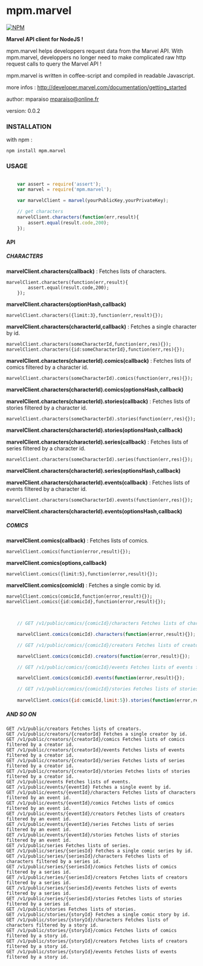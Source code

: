 mpm.marvel
==========

[![NPM](https://nodei.co/npm/mpm.marvel.png)](https://nodei.co/npm/mpm.marvel/)

**Marvel API client for NodeJS !**

mpm.marvel helps developpers request data from the Marvel API. 
With mpm.marvel, developpers no longer need to make complicated raw http request calls to 
query the Marvel API ! 

mpm.marvel is written in coffee-script and compiled in readable Javascript.

more infos : http://developer.marvel.com/documentation/getting_started

author: mparaiso <mparaiso@online.fr>

version: 0.0.2

### INSTALLATION

with npm :
	
	npm install mpm.marvel

### USAGE


```javascript

	var assert = require('assert');
	var marvel = require('mpm.marvel');

	var marvelClient = marvel(yourPublicKey,yourPrivateKey);

	// get characters
	marvelClient.characters(function(err,result){
		assert.equal(result.code,200);
	});
```

#### API

##### CHARACTERS

**marvelClient.characters(callback)** : Fetches lists of characters.

	marvelClient.characters(function(err,result){
			assert.equal(result.code,200);
		});

**marvelClient.characters(optionHash,callback)**

	marvelClient.characters({limit:3},function(err,result){});

**marvelClient.characters(characterId,callback)** : Fetches a single character by id.

	marvelClient.characters(someCharacterId,function(err,res){});
	marvelClient.characters({id:someCharacterId},function(err,res){});


**marvelClient.characters(characterId).comics(callback)** : Fetches lists of comics filtered by a character id.

	marvelClient.characters(someCharacterId).comics(function(err,res){});

**marvelClient.characters(characterId).comics(optionsHash,callback)**

**marvelClient.characters(characterId).stories(callback)** : Fetches lists of stories filtered by a character id.

	marvelClient.characters(someCharacterId).stories(function(err,res){});

**marvelClient.characters(characterId).stories(optionsHash,callback)**

**marvelClient.characters(characterId).series(callback)** : Fetches lists of series filtered by a character id.

	marvelClient.characters(someCharacterId).series(function(err,res){});

**marvelClient.characters(characterId).series(optionsHash,callback)**

**marvelClient.characters(characterId).events(callback)** : Fetches lists of events filtered by a character id.

	marvelClient.characters(someCharacterId).events(function(err,res){});

**marvelClient.characters(characterId).events(optionsHash,callback)**



##### COMICS

**marvelClient.comics(callback)** :  Fetches lists of comics.

	marvelClient.comics(function(error,result){});

**marvelClient.comics(options,callback)**

	marvelClient.comics({limit:5},function(error,result){});

**marvelClient.comics(comicId)** : Fetches a single comic by id.

	marvelClient.comics(comicId,function(error,result){});
	marvelClient.comics({id:comicId},function(error,result){});

```javascript
	

	// GET /v1/public/comics/{comicId}/characters Fetches lists of characters filtered by a comic id.

	marvelClient.comics(comicId).characters(function(error,result){});

	// GET /v1/public/comics/{comicId}/creators Fetches lists of creators filtered by a comic id.

	marvelClient.comics(comicId).creators(function(error,result){});

	// GET /v1/public/comics/{comicId}/events Fetches lists of events filtered by a comic id.

	marvelClient.comics(comicId).events(function(error,result){});

	// GET /v1/public/comics/{comicId}/stories Fetches lists of stories filtered by a comic id.
	
	marvelClient.comics({id:comicId,limit:5}).stories(function(error,result){});

```

##### AND SO ON


	GET /v1/public/creators Fetches lists of creators.
	GET /v1/public/creators/{creatorId} Fetches a single creator by id.
	GET /v1/public/creators/{creatorId}/comics Fetches lists of comics filtered by a creator id.
	GET /v1/public/creators/{creatorId}/events Fetches lists of events filtered by a creator id.
	GET /v1/public/creators/{creatorId}/series Fetches lists of series filtered by a creator id.
	GET /v1/public/creators/{creatorId}/stories Fetches lists of stories filtered by a creator id.
	GET /v1/public/events Fetches lists of events.
	GET /v1/public/events/{eventId} Fetches a single event by id.
	GET /v1/public/events/{eventId}/characters Fetches lists of characters filtered by an event id.
	GET /v1/public/events/{eventId}/comics Fetches lists of comics filtered by an event id.
	GET /v1/public/events/{eventId}/creators Fetches lists of creators filtered by an event id.
	GET /v1/public/events/{eventId}/series Fetches lists of series filtered by an event id.
	GET /v1/public/events/{eventId}/stories Fetches lists of stories filtered by an event id.
	GET /v1/public/series Fetches lists of series.
	GET /v1/public/series/{seriesId} Fetches a single comic series by id.
	GET /v1/public/series/{seriesId}/characters Fetches lists of characters filtered by a series id.
	GET /v1/public/series/{seriesId}/comics Fetches lists of comics filtered by a series id.
	GET /v1/public/series/{seriesId}/creators Fetches lists of creators filtered by a series id.
	GET /v1/public/series/{seriesId}/events Fetches lists of events filtered by a series id.
	GET /v1/public/series/{seriesId}/stories Fetches lists of stories filtered by a series id.
	GET /v1/public/stories Fetches lists of stories.
	GET /v1/public/stories/{storyId} Fetches a single comic story by id.
	GET /v1/public/stories/{storyId}/characters Fetches lists of characters filtered by a story id.
	GET /v1/public/stories/{storyId}/comics Fetches lists of comics filtered by a story id.
	GET /v1/public/stories/{storyId}/creators Fetches lists of creators filtered by a story id.
	GET /v1/public/stories/{storyId}/events Fetches lists of events filtered by a story id.
